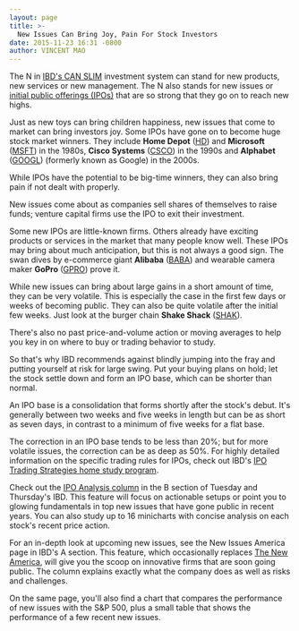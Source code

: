 ```yaml
---
layout: page
title: >-
  New Issues Can Bring Joy, Pain For Stock Investors
date: 2015-11-23 16:31 -0800
author: VINCENT MAO
---
```





The N in [IBD's CAN SLIM](http://education.investors.com/) investment system can stand for new products, new services or new management. The N also stands for new issues or [initial public offerings (IPOs)](http://news.investors.com/iponews.htm) that are so strong that they go on to reach new highs.

  

Just as new toys can bring children happiness, new issues that come to market can bring investors joy. Some IPOs have gone on to become huge stock market winners. They include **Home Depot** ([HD](https://research.investors.com/quote.aspx?symbol=HD)) and **Microsoft** ([MSFT](https://research.investors.com/quote.aspx?symbol=MSFT)) in the 1980s, **Cisco Systems** ([CSCO](https://research.investors.com/quote.aspx?symbol=CSCO)) in the 1990s and **Alphabet** ([GOOGL](https://research.investors.com/quote.aspx?symbol=GOOGL)) (formerly known as Google) in the 2000s.

  

While IPOs have the potential to be big-time winners, they can also bring pain if not dealt with properly.

  

New issues come about as companies sell shares of themselves to raise funds; venture capital firms use the IPO to exit their investment.

  

Some new IPOs are little-known firms. Others already have exciting products or services in the market that many people know well. These IPOs may bring about much anticipation, but this is not always a good sign. The swan dives by e-commerce giant **Alibaba** ([BABA](https://research.investors.com/quote.aspx?symbol=BABA)) and wearable camera maker **GoPro** ([GPRO](https://research.investors.com/quote.aspx?symbol=GPRO)) prove it.

  

While new issues can bring about large gains in a short amount of time, they can be very volatile. This is especially the case in the first few days or weeks of becoming public. They can also be quite volatile after the initial few weeks. Just look at the burger chain **Shake Shack** ([SHAK](https://research.investors.com/quote.aspx?symbol=SHAK)).

  

There's also no past price-and-volume action or moving averages to help you key in on where to buy or trading behavior to study.

  

So that's why IBD recommends against blindly jumping into the fray and putting yourself at risk for large swing. Put your buying plans on hold; let the stock settle down and form an IPO base, which can be shorter than normal.

  

An IPO base is a consolidation that forms shortly after the stock's debut. It's generally between two weeks and five weeks in length but can be as short as seven days, in contrast to a minimum of five weeks for a flat base.

  

The correction in an IPO base tends to be less than 20%; but for more volatile issues, the correction can be as deep as 50%. For highly detailed information on the specific trading rules for IPOs, check out IBD's [IPO Trading Strategies home study program](https://www.investors.com/products/ibd-home-study-program/ipo-trading-strategies/).

  

Check out the [IPO Analysis column](http://news.investors.com/investing/ipo-analysis.htm) in the B section of Tuesday and Thursday's IBD. This feature will focus on actionable setups or point you to glowing fundamentals in top new issues that have gone public in recent years. You can also study up to 16 minicharts with concise analysis on each stock's recent price action.

  

For an in-depth look at upcoming new issues, see the New Issues America page in IBD's A section. This feature, which occasionally replaces [The New America](http://news.investors.com/business/new-america.htm), will give you the scoop on innovative firms that are soon going public. The column explains exactly what the company does as well as risks and challenges.

  

On the same page, you'll also find a chart that compares the performance of new issues with the S&P 500, plus a small table that shows the performance of a few recent new issues.




